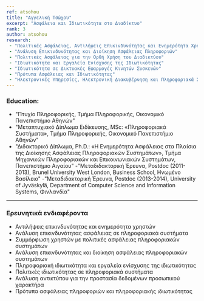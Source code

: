 ```yaml
---
ref: atsohou
title: "Αγγελική Τσώχου"
excerpt: "Ασφάλεια και Ιδιωτικότητα στο Διαδίκτυο"
rank: 3
author: atsohou
research:
 - "Πολιτικές Ασφάλειας, Αντιλήψεις Επικινδυνότητας και Ενημερότητα Χρηστών"
 - "Ανάλυση Επικινδυνότητας και Διοίκηση Ασφάλειας Πληροφοριών"
 - "Πολιτικές Ασφάλειας για την Ορθή Χρήση του Διαδικτύου"
 - "Ιδιωτικότητα και Εργαλεία Ενίσχυσης της Ιδιωτικότητας"
 - "Ιδιωτικότητα σε Δικτυακές Εφαρμογές Κινητών Συσκευών"
 - "Πρότυπα Ασφάλειας και Ιδιωτικότητας"
 - "Ηλεκτρονικές Υπηρεσίες, Ηλεκτρονική Διακυβέρνηση και Πληροφοριακά Συστήματα"
---
```


### Education:
  - "Πτυχίο Πληροφορικής, Τμήμα Πληροφορικής, Οικονομικό Πανεπιστήμιο Αθηνών"
  - "Μεταπτυχιακό Δίπλωμα Ειδίκευσης, MSc: «Πληροφοριακά Συστήματα», Τμήμα Πληροφορικής, Οικονομικό Πανεπιστήμιο Αθηνών"
  - "Διδακτορικό Δίπλωμα, Ph.D.: «Η Ενημερότητα Ασφάλειας στα Πλαίσια της Διοίκησης Ασφάλειας Πληροφοριακών Συστημάτων», Τμήμα Μηχανικών Πληροφοριακών και Επικοινωνιακών Συστημάτων, Πανεπιστήμιο Αιγαίου"
  -"Μεταδιδακτορική Έρευνα, Postdoc (2011-2013), Brunel University West London, Business School, Ηνωμένο Βασίλειο"
  -"Μεταδιδακτορική Έρευνα, Postdoc (2013-2014), University of Jyväskylä, Department of Computer Science and Information Systems, Φινλανδία"

---

###  Ερευνητικά ενδιαφέροντα

- Αντιλήψεις επικινδυνότητας και ενημερότητα χρηστών
- Ανάλυση επικινδυνότητας ασφάλειας σε πληροφοριακά συστήματα
- Συμμόρφωση χρηστών με πολιτικές ασφάλειας πληροφοριακών συστημάτων
- Ανάλυση επικινδυνότητας και διοίκηση ασφάλειας πληροφοριακών συστημάτων
- Πληροφοριακή ιδιωτικότητα και εργαλεία ενίσχυσης της ιδιωτικότητας
- Πολιτικές ιδιωτικότητας σε πληροφοριακά συστήματα
- Ανάλυση αντικτύπου για την προστασία δεδομένων προσωπικού χαρακτήρα
- Πρότυπα ασφάλειας πληροφοριών και πληροφοριακής ιδιωτικότητας
